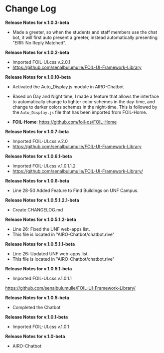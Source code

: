 # Change Log
**Release Notes for v.1.0.3-beta**
* Made a greeter, so when the students and staff members use the chat bot, 
  it will first auto present a greeter, instead automatically 
  presenting  "ERR: No Reply Matched". 




**Release Notes for v.1.0.2-beta**
* Imported FOIL-UI.css v.2.0.1
* https://github.com/senalbulumulle/FOIL-UI-Framework-Library




**Release Notes for v.1.0.10-beta**

* Activated the Auto_Display.js module in AIRO-Chatbot

* Based on Day and Night time, I made a feature that allows the interface 
  to automatically change to lighter color schemes in the day-time, and 
  change to darker colors schemes in the night-time. This is followed 
  by the ```Auto_Display.js```  file that has been imported from 
  FOIL-Home.

* **FOIL-Home**: https://github.com/foil-os/FOIL-Home




**Release Notes for v.1.0.7-beta**
* Imported FOIL-UI.css v.2.0
* https://github.com/senalbulumulle/FOIL-UI-Framework-Library




**Release Notes for v.1.0.6.1-beta**
* Imported FOIL-UI.css v.1.0.1.1.2
* https://github.com/senalbulumulle/FOIL-UI-Framework-Library/





**Release Notes for v.1.0.6-beta** 
* Line 28-50 Added Feature to Find Buildings on UNF Campus.



**Release Notes for v.1.0.5.1.2.1-beta** 
* Create CHANGELOG.md



**Release Notes for v.1.0.5.1.2-beta**
* Line 26: Fixed the UNF web-apps list.
* This file is located in "AIRO-Chatbot/chatbot.rive"




**Release Notes for v.1.0.5.1.1-beta** 
* Line 26: Updated UNF web-apps list. 
* This file is located in "AIRO-Chatbot/chatbot.rive"



**Release Notes for v.1.0.5.1-beta** 
* Imported FOIL-UI.css v.1.0.1.1

https://github.com/senalbulumulle/FOIL-UI-Framework-Library/



**Release Notes for v.1.0.5-beta** 
* Completed the Chatbot


**Release Notes for v.1.0.1-beta** 
* Imported FOIL-UI.css v.1.0.1


**Release Notes for v.1.0-beta** 
* AIRO-Chatbot
